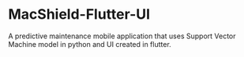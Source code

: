 # MacShield-Flutter-UI
A predictive maintenance mobile application that uses Support Vector Machine model in python and UI created in flutter.
